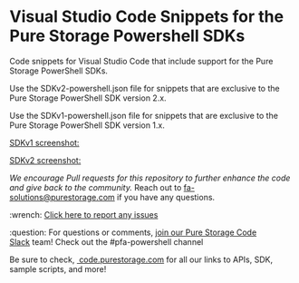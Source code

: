 # Visual Studio Code Snippets for the Pure Storage Powershell SDKs

Code snippets for Visual Studio Code that include support for the Pure Storage PowerShell SDKs.

Use the SDKv2-powershell.json file for snippets that are exclusive to the Pure Storage PowerShell SDK version 2.x.

Use the SDKv1-powershell.json file for snippets that are exclusive to the Pure Storage PowerShell SDK version 1.x.

[SDKv1 screenshot:](/docs/vscode-snippets_example1.png)

[SDKv2 screenshot:](/docs/sdkv2_example.gif)

*We encourage Pull requests for this repository to further enhance the code and give back to the community.*
Reach out to fa-solutions@purestorage.com if you have any questions.
<!-- wp:paragraph -->
<p> :wrench: <a href="https://github.com/PureStorage-Connect/PowerShellSDK2/issues">Click here to report any issues</a></p>
<!-- /wp:paragraph -->

<!-- wp:paragraph -->
<p> :question: For questions or comments,&nbsp;<a href="https://codeinvite.purestorage.com/">join our Pure Storage Code Slack</a>&nbsp;team! Check out the #pfa-powershell channel</p>
<!-- /wp:paragraph -->

<!-- wp:paragraph -->
<p>Be sure to check,&nbsp;<a href="https://code.purestorage.com/"> code.purestorage.com</a> for all our links to APIs, SDK, sample scripts, and more!</p>
<!-- /wp:paragraph -->
